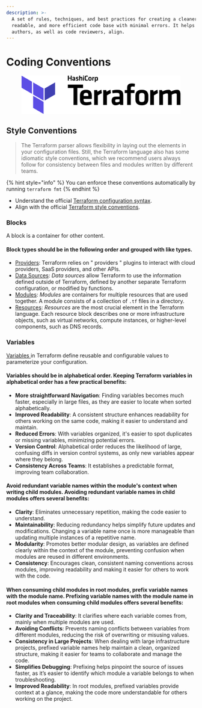```yaml
---
description: >-
  A set of rules, techniques, and best practices for creating a cleaner, more
  readable, and more efficient code base with minimal errors. It helps future
  authors, as well as code reviewers, align.
---
```


# Coding Conventions

<figure><img src="../../../.gitbook/assets/terraform.png" alt=""><figcaption></figcaption></figure>

## Style Conventions

> The Terraform parser allows flexibility in laying out the elements in your configuration files. Still, the Terraform language also has some idiomatic style conventions, which we recommend users always follow for consistency between files and modules written by different teams.

{% hint style="info" %}
You can enforce these conventions automatically by running `terraform fmt`
{% endhint %}

* Understand the official [Terraform configuration syntax](https://www.terraform.io/language/syntax/configuration).
* Align with the official [Terraform style conventions](https://www.terraform.io/language/syntax/style).

### Blocks

A block is a container for other content.&#x20;

#### Block types should be in the following order and grouped with like types.

* [Providers](https://www.terraform.io/language/providers): Terraform relies on " providers " plugins to interact with cloud providers, SaaS providers, and other APIs.
* [Data Sources](https://www.terraform.io/language/data-sources): _Data sources_ allow Terraform to use the information defined outside of Terraform, defined by another separate Terraform configuration, or modified by functions.
* [Modules](https://www.terraform.io/language/modules): _Modules_ are containers for multiple resources that are used together. A module consists of a collection of `.tf` files in a directory.
* [Resources](https://www.terraform.io/language/resources): _Resources_ are the most crucial element in the Terraform language. Each resource block describes one or more infrastructure objects, such as virtual networks, compute instances, or higher-level components, such as DNS records.

### Variables

[Variables ](https://developer.hashicorp.com/terraform/language/values/variables)in Terraform define reusable and configurable values to parameterize your configuration.&#x20;

#### Variables should be in alphabetical order. Keeping Terraform variables in alphabetical order has a few practical benefits:

* **More straightforward Navigation**: Finding variables becomes much faster, especially in large files, as they are easier to locate when sorted alphabetically.
* **Improved Readability**: A consistent structure enhances readability for others working on the same code, making it easier to understand and maintain.
* **Reduced Errors**: With variables organized, it's easier to spot duplicates or missing variables, minimizing potential errors.
* **Version Control**: Alphabetical order reduces the likelihood of large, confusing diffs in version control systems, as only new variables appear where they belong.
* **Consistency Across Teams**: It establishes a predictable format, improving team collaboration.

#### Avoid redundant variable names within the module's context when writing child modules. Avoiding redundant variable names in child modules offers several benefits:

* **Clarity**: Eliminates unnecessary repetition, making the code easier to understand.&#x20;
* **Maintainability**: Reducing redundancy helps simplify future updates and modifications. Changing a variable name once is more manageable than updating multiple instances of a repetitive name.
* **Modularity**: Promotes better modular design, as variables are defined clearly within the context of the module, preventing confusion when modules are reused in different environments.
* **Consistency**: Encourages clean, consistent naming conventions across modules, improving readability and making it easier for others to work with the code.

#### When consuming child modules in root modules, prefix variable names with the module name. Prefixing variable names with the module name in root modules when consuming child modules offers several benefits:

* **Clarity and Traceability**: It clarifies where each variable comes from, mainly when multiple modules are used.
* **Avoiding Conflicts**: Prevents naming conflicts between variables from different modules, reducing the risk of overwriting or misusing values.
* **Consistency in Large Projects**: When dealing with large infrastructure projects, prefixed variable names help maintain a clean, organized structure, making it easier for teams to collaborate and manage the code.
* **Simplifies Debugging**: Prefixing helps pinpoint the source of issues faster, as it’s easier to identify which module a variable belongs to when troubleshooting.
* **Improved Readability**: In root modules, prefixed variables provide context at a glance, making the code more understandable for others working on the project.

&#x20;
